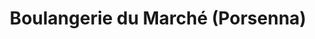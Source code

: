---
title: "Boulangerie du Marché (Porsenna)"
url: /cusset/boulangerie-du-marche-porsenna/
shop: boulangerie
---